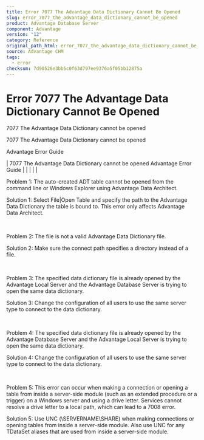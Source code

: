 ```yaml
---
title: Error 7077 The Advantage Data Dictionary Cannot Be Opened
slug: error_7077_the_advantage_data_dictionary_cannot_be_opened
product: Advantage Database Server
component: Advantage
version: "12"
category: Reference
original_path_html: error_7077_the_advantage_data_dictionary_cannot_be_opened.htm
source: Advantage CHM
tags:
  - error
checksum: 7d90526e3bb5c0f63d797ee9376a5f05bb12875a
---
```


# Error 7077 The Advantage Data Dictionary Cannot Be Opened

7077 The Advantage Data Dictionary cannot be opened

7077 The Advantage Data Dictionary cannot be opened

Advantage Error Guide

| 7077 The Advantage Data Dictionary cannot be opened  Advantage Error Guide |  |  |  |  |

Problem 1: The auto-created ADT table cannot be opened from the command line or Windows Explorer using Advantage Data Architect.

Solution 1: Select File|Open Table and specify the path to the Advantage Data Dictionary the table is bound to. This error only affects Advantage Data Architect.

 

Problem 2: The file is not a valid Advantage Data Dictionary file.

Solution 2: Make sure the connect path specifies a directory instead of a file.

 

Problem 3: The specified data dictionary file is already opened by the Advantage Local Server and the Advantage Database Server is trying to open the same data dictionary.

Solution 3: Change the configuration of all users to use the same server type to connect to the data dictionary.

 

Problem 4: The specified data dictionary file is already opened by the Advantage Database Server and the Advantage Local Server is trying to open the same data dictionary.

Solution 4: Change the configuration of all users to use the same server type to connect to the data dictionary.

 

Problem 5: This error can occur when making a connection or opening a table from inside a server-side module (such as an extended procedure or a trigger) on a Windows server and using a drive letter. Services cannot resolve a drive letter to a local path, which can lead to a 7008 error.

Solution 5: Use UNC (\\SERVERNAME\SHARE) when making connections or opening tables from inside a server-side module. Also use UNC for any TDataSet aliases that are used from inside a server-side module.
